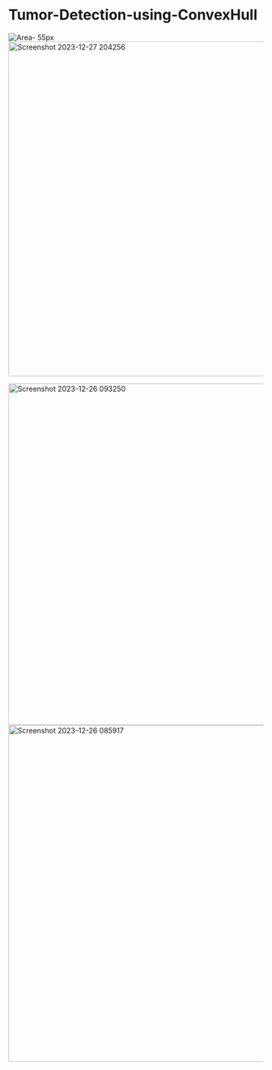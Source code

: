 # Tumor-Detection-using-ConvexHull
![Area- 55px](https://github.com/ananya15082002/Tumor-Detection-using-ConvexHull/assets/117035260/06984116-d21f-4713-8c79-a3c3e2522d55)<img width="660" alt="Screenshot 2023-12-27 204256" src="https://github.com/ananya15082002/Tumor-Detection-using-ConvexHull/assets/117035260/50176fd5-717b-4e98-bb99-8f79f6e4d067">

<img width="674" alt="Screenshot 2023-12-26 093250" src="https://github.com/ananya15082002/Tumor-Detection-using-ConvexHull/assets/117035260/f46019be-7884-477f-b79e-43eb21543529"><img width="664" alt="Screenshot 2023-12-26 085917" src="https://github.com/ananya15082002/Tumor-Detection-using-ConvexHull/assets/117035260/b529149c-b14e-41d3-8b75-8535e30df7bd">

